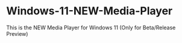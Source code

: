# Windows-11-NEW-Media-Player
This is the NEW Media Player for Windows 11 (Only for Beta/Release Preview)
